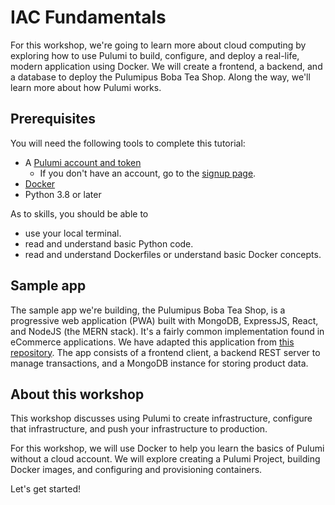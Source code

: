# IAC Fundamentals

For this workshop, we're going to learn more about cloud computing by exploring
how to use Pulumi to build, configure, and deploy a real-life, modern
application using Docker. We will create a frontend, a backend, and a database
to deploy the Pulumipus Boba Tea Shop. Along the way, we'll learn more about how
Pulumi works.

## Prerequisites

You will need the following tools to complete this tutorial:

- A [Pulumi account and token](https://www.pulumi.com/docs/intro/pulumi-service/accounts/#access-tokens)
  - If you don't have an account, go to the
    [signup page](https://app.pulumi.com/signup).
- [Docker](https://docs.docker.com/get-docker/)
- Python 3.8 or later

As to skills, you should be able to

- use your local terminal.
- read and understand basic Python code.
- read and understand Dockerfiles or understand basic Docker concepts.

## Sample app

The sample app we're building, the Pulumipus Boba Tea Shop, is a progressive web
application (PWA) built with MongoDB, ExpressJS, React, and NodeJS (the MERN
stack). It's a fairly common implementation found in eCommerce applications. We
have adapted this application from
[this repository](https://github.com/shubhambattoo/shopping-cart). The app
consists of a frontend client, a backend REST server to manage transactions, and
a MongoDB instance for storing product data.

## About this workshop

This workshop discusses using Pulumi to create infrastructure, configure that
infrastructure, and push your infrastructure to production.

For this workshop, we will use Docker to help you learn the basics of Pulumi
without a cloud account. We will explore creating a Pulumi Project, building
Docker images, and configuring and provisioning containers.

Let's get started!